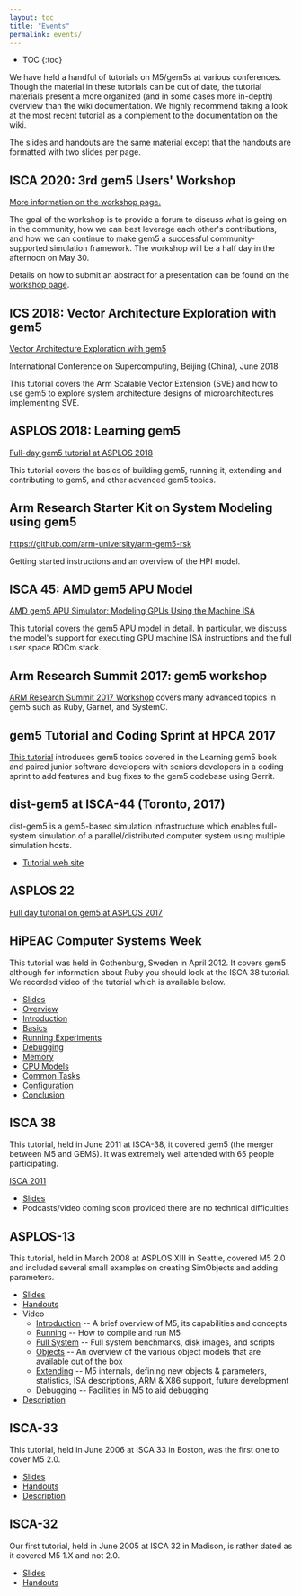 ```yaml
---
layout: toc
title: "Events"
permalink: events/
---
```

* TOC
{:toc}

We have held a handful of tutorials on M5/gem5s at various conferences. Though
the material in these tutorials can be out of date, the tutorial
materials present a more organized (and in some cases more in-depth)
overview than the wiki documentation. We highly recommend taking a look
at the most recent tutorial as a complement to the documentation on the
wiki.

The slides and handouts are the same material except that the handouts
are formatted with two slides per page.

## ISCA 2020: 3rd gem5 Users' Workshop

[More information on the workshop page.](isca-2020)

The goal of the workshop is to provide a forum to discuss what is going on in the community, how we can best leverage each other's contributions, and how we can continue to make gem5 a successful community-supported simulation framework. The workshop will be a half day in the afternoon on May 30.

Details on how to submit an abstract for a presentation can be found on the [workshop page](isca-2020).

## ICS 2018: Vector Architecture Exploration with gem5

[Vector Architecture Exploration with
gem5](ics-2018)

International Conference on Supercomputing, Beijing (China), June 2018

This tutorial covers the Arm Scalable Vector Extension (SVE) and how to
use gem5 to explore system architecture designs of microarchitectures
implementing SVE.

## ASPLOS 2018: Learning gem5

[Full-day gem5 tutorial at ASPLOS 2018](asplos-2018)

This tutorial covers the basics of building gem5, running it, extending and contributing to gem5, and other advanced gem5 topics.

## Arm Research Starter Kit on System Modeling using gem5

<https://github.com/arm-university/arm-gem5-rsk>

Getting started instructions and an overview of the HPI model.

## ISCA 45: AMD gem5 APU Model

[AMD gem5 APU Simulator: Modeling GPUs Using the Machine
ISA](isca-2018)

This tutorial covers the gem5 APU model in detail. In particular, we
discuss the model's support for executing GPU machine ISA instructions
and the full user space ROCm stack.

## Arm Research Summit 2017: gem5 workshop

[ARM Research Summit 2017
Workshop](arm-summit-2017) covers many
advanced topics in gem5 such as Ruby, Garnet, and SystemC.

## gem5 Tutorial and Coding Sprint at HPCA 2017

[This tutorial](hpca-2017) introduces gem5 topics covered in the Learning gem5 book and paired junior software developers with seniors developers in a coding sprint to add features and bug fixes to the gem5 codebase using Gerrit.

## dist-gem5 at ISCA-44 (Toronto, 2017)

dist-gem5 is a gem5-based simulation infrastructure which enables
full-system simulation of a parallel/distributed computer system using
multiple simulation hosts.

  - [Tutorial web
    site](dist-gem5)

## ASPLOS 22

[Full day tutorial on gem5 at
ASPLOS 2017](asplos-2017)

## HiPEAC Computer Systems Week

This tutorial was held in Gothenburg, Sweden in April 2012. It covers
gem5 although for information about Ruby you should look at the ISCA 38
tutorial. We recorded video of the tutorial which is available
    below.

  - [Slides](http://dist.gem5.org/dist/tutorials/hipeac2012/gem5_hipeac.pdf)
  - [Overview](http://dist.gem5.org/dist/tutorials/hipeac2012/01.overview.m4v)
  - [Introduction](http://dist.gem5.org/dist/tutorials/hipeac2012/02.introduction.m4v)
  - [Basics](http://dist.gem5.org/dist/tutorials/hipeac2012/03.basics.m4v)
  - [Running
    Experiments](http://dist.gem5.org/dist/tutorials/hipeac2012/04.running_experiment.m4v)
  - [Debugging](http://dist.gem5.org/dist/tutorials/hipeac2012/05.debugging.m4v)
  - [Memory](http://dist.gem5.org/dist/tutorials/hipeac2012/06.memory.m4v)
  - [CPU
    Models](http://dist.gem5.org/dist/tutorials/hipeac2012/07.cpu_models.m4v)
  - [Common
    Tasks](http://dist.gem5.org/dist/tutorials/hipeac2012/08.common_tasks.m4v)
  - [Configuration](http://dist.gem5.org/dist/tutorials/hipeac2012/09.configuration.m4v)
  - [Conclusion](http://dist.gem5.org/dist/tutorials/hipeac2012/10.conclusions.m4v)

## ISCA 38

This tutorial, held in June 2011 at ISCA-38, it covered gem5 (the merger
between M5 and GEMS). It was extremely well attended with 65 people
participating.

[ISCA 2011](isca-2011)

  - [Slides](http://dist.gem5.org/dist/tutorials/isca_pres_2011.pdf)
  - Podcasts/video coming soon provided there are no technical
    difficulties

## ASPLOS-13

This tutorial, held in March 2008 at ASPLOS XIII in Seattle, covered M5
2.0 and included several small examples on creating SimObjects and
adding parameters.

  - [Slides](http://dist.gem5.org/dist/tutorials/asplos_pres.pdf)
  - [Handouts](http://dist.gem5.org/dist/tutorials/asplos_hand.pdf)
  - Video
      - [Introduction](http://dist.gem5.org/dist/tutorials/introduction.mov)
        -- A brief overview of M5, its capabilities and concepts
      - [Running](http://dist.gem5.org/dist/tutorials/running.mov) --
        How to compile and run M5
      - [Full
        System](http://dist.gem5.org/dist/tutorials/fullsystem.mov) --
        Full system benchmarks, disk images, and scripts
      - [Objects](http://dist.gem5.org/dist/tutorials/objects.mov) -- An
        overview of the various object models that are available out of
        the box
      - [Extending](http://dist.gem5.org/dist/tutorials/extending.mov)
        -- M5 internals, defining new objects & parameters, statistics,
        ISA descriptions, ARM & X86 support, future development
      - [Debugging](http://dist.gem5.org/dist/tutorials/debugging.mov)
        -- Facilities in M5 to aid debugging
  - [Description](asplos-2008)

## ISCA-33

This tutorial, held in June 2006 at ISCA 33 in Boston, was the first one
to cover M5 2.0.

  - [Slides](http://dist.gem5.org/dist/tutorials/isca_pres.pdf)
  - [Handouts](http://dist.gem5.org/dist/tutorials/isca_hand.pdf)
  - [Description](isca-2006)

## ISCA-32

Our first tutorial, held in June 2005 at ISCA 32 in Madison, is rather
dated as it covered M5 1.X and not 2.0.

  - [Slides](http://dist.gem5.org/dist/tutorials/tutorial.ppt)
  - [Handouts](http://dist.gem5.org/dist/tutorials/tutorial.pdf)
